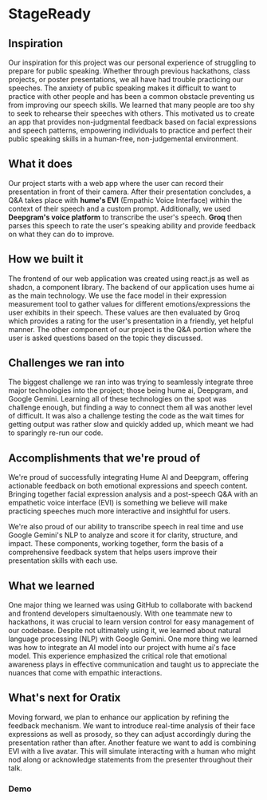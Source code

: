 # StageReady

## Inspiration
Our inspiration for this project was our personal experience of struggling to prepare for public speaking. Whether through previous hackathons, class projects, or poster presentations, we all have had trouble practicing our speeches. The anxiety of public speaking makes it difficult to want to practice with other people and has been a common obstacle preventing us from improving our speech skills. We learned that many people are too shy to seek to rehearse their speeches with others. This motivated us to create an app that provides non-judgmental feedback based on facial expressions and speech patterns, empowering individuals to practice and perfect their public speaking skills in a human-free, non-judgemental environment.

## What it does
Our project starts with a web app where the user can record their presentation in front of their camera. After their presentation concludes, a Q&A takes place with **hume's EVI** (Empathic Voice Interface) within the context of their speech and a custom prompt. Additionally, we used **Deepgram's voice platform** to transcribe the user's speech. **Groq** then parses this speech to rate the user's speaking ability and provide feedback on what they can do to improve.

## How we built it
The frontend of our web application was created using react.js as well as shadcn, a component library. The backend of our application uses hume ai as the main technology. We use the face model in their expression measurement tool to gather values for different emotions/expressions the user exhibits in their speech. These values are then evaluated by Groq which provides a rating for the user's presentation in a friendly, yet helpful manner. The other component of our project is the Q&A portion where the user is asked questions based on the topic they discussed. 

## Challenges we ran into
The biggest challenge we ran into was trying to seamlessly integrate three major technologies into the project; those being hume ai, Deepgram, and Google Gemini. Learning all of these technologies on the spot was challenge enough, but finding a way to connect them all was another level of difficult. It was also a challenge testing the code as the wait times for getting output was rather slow and quickly added up, which meant we had to sparingly re-run our code.

## Accomplishments that we're proud of
We're proud of successfully integrating Hume AI and Deepgram, offering actionable feedback on both emotional expressions and speech content. Bringing together facial expression analysis and a post-speech Q&A with an empathetic voice interface (EVI) is something we believe will make practicing speeches much more interactive and insightful for users.

We're also proud of our ability to transcribe speech in real time and use Google Gemini's NLP to analyze and score it for clarity, structure, and impact. These components, working together, form the basis of a comprehensive feedback system that helps users improve their presentation skills with each use.

## What we learned
One major thing we learned was using GitHub to collaborate with backend and frontend developers simultaenously. With one teammate new to hackathons, it was crucial to learn version control for easy management of our codebase. Despite not ultimately using it, we learned about natural language processing (NLP) with Google Gemini. One more thing we learned was how to integrate an AI model into our project with hume ai's face model. This experience emphasized the critical role that emotional awareness plays in effective communication and taught us to appreciate the nuances that come with empathic interactions.

## What's next for Oratix
Moving forward, we plan to enhance our application by refining the feedback mechanism. We want to introduce real-time analysis of their face expressions as well as prosody, so they can adjust accordingly during the presentation rather than after. Another feature we want to add is combining EVI with a live avatar. This will simulate interacting with a human who might nod along or acknowledge statements from the presenter throughout their talk.

### Demo